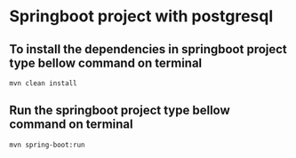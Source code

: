 # Springboot project with postgresql
## To install the dependencies in springboot project type bellow command on terminal
```
mvn clean install
```
## Run the springboot project type bellow command on terminal
```
mvn spring-boot:run
```
